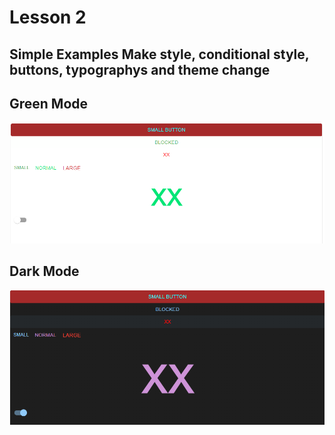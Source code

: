 # Lesson 2

## Simple Examples Make style, conditional style, buttons, typographys and theme change


## Green Mode
![github](readme-img/greenmode.png)

## Dark Mode
![github](readme-img/darkmode.png)

